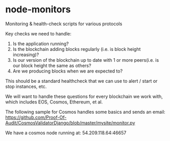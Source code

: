 # node-monitors
Monitoring &amp; health-check scripts for various protocols

Key checks we need to handle:
1. Is the application running? 
2. Is the blockchain adding blocks regularly (i.e. is block height increasing)?
3. Is our version of the blockchain up to date with 1 or more peers(i.e. is our block height the same as others? 
4. Are we producing blocks when we are expected to? 

This should be a standard healthcheck that we can use to alert / start or stop instances, etc. 

We will want to handle these questions for every blockchain we work with, which includes EOS, Cosmos, Ethereum, et al. 

The following sample for Cosmos handles some basics and sends an email: 
https://github.com/Proof-Of-Audit/CosmosValidatorDjango/blob/master/mysite/monitor.py

We have a cosmos node running at: 54.209.118.64:46657



